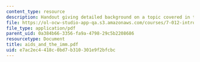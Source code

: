 ```yaml
---
content_type: resource
description: Handout giving detailed background on a topic covered in the course.
file: https://ol-ocw-studio-app-qa.s3.amazonaws.com/courses/7-012-introduction-to-biology-fall-2004/e7ac2ec4418c0bd7b310301e9f2bfcbc_aids_and_the_imm.pdf
file_type: application/pdf
parent_uid: 0a384b66-3356-fa9a-4798-29c5b2208686
resourcetype: Document
title: aids_and_the_imm.pdf
uid: e7ac2ec4-418c-0bd7-b310-301e9f2bfcbc
---
```

